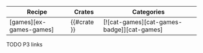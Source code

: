 | Recipe | Crates | Categories |
|---|---|---|
| [games][ex-games-games] | {{#crate }} | [![cat-games][cat-games-badge]][cat-games] |

<div class="hidden">
TODO P3 links
</div>
